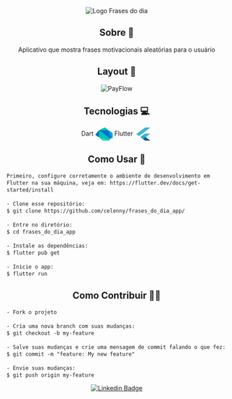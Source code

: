 <p align="center">
      <img src="https://user-images.githubusercontent.com/70456452/201679582-ef51668b-5ed5-431a-af3f-b72f66d6b539.png" width="200" alt="Logo Frases do dia"/>
</p>



<h2 align="center">Sobre 📖</h2>
   
<p align="center">
  Aplicativo que mostra frases motivacionais aleatórias para o usuário <br>
</p>

<h2 align="center">Layout 🎨</h2>

   <p align="center">
      <img alt="PayFlow" title="Frases do dia" height="500" width="700" src="https://user-images.githubusercontent.com/70456452/201680244-9f3bc727-6013-488d-b840-2e1b24efac6c.png" />
   </p>


<h2 align="center">Tecnologias 💻</h2>
   
<p align="center">
  Dart <img align="center" alt="Dart" height="30" width="40" src="https://raw.githubusercontent.com/devicons/devicon/master/icons/dart/dart-original.svg">
  Flutter <img align="center" alt="flutter" height="30" width="40" src="https://raw.githubusercontent.com/devicons/devicon/master/icons/flutter/flutter-original.svg">
  <br>
</p>

<h2 align="center">Como Usar 🤔</h2>

   ```
   Primeiro, configure corretamente o ambiente de desenvolvimento em Flutter na sua máquina, veja em: https://flutter.dev/docs/get-started/install
   
   - Clone esse repositório:
   $ git clone https://github.com/celenny/frases_do_dia_app/

   - Entre no diretório:
   $ cd frases_do_dia_app

   - Instale as dependências:
   $ flutter pub get

   - Inicie o app: 
   $ flutter run
   ```



<h2 align="center">Como Contribuir 💪🏽</h2>

   ```
   - Fork o projeto 

   - Cria uma nova branch com suas mudanças:
   $ git checkout -b my-feature

   - Salve suas mudanças e crie uma mensagem de commit falando o que fez:
   $ git commit -m "feature: My new feature"

   - Envie suas mudanças:
   $ git push origin my-feature
   ```


   <div align="center">

   [![Linkedin Badge](https://img.shields.io/badge/-Celenny%20Cristhyne-292929?style=flat-square&logo=Linkedin&logoColor=white&link=https://www.linkedin.com/in/celenny/)](https://www.linkedin.com/in/celenny/)

   </div>
